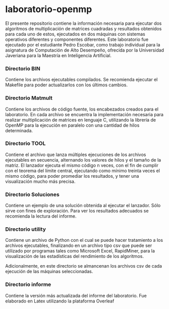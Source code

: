 # laboratorio-openmp

El presente repositorio contiene la información necesaria para ejecutar dos algoritmos de multiplicación de matrices cuadradas y resultados obtenidos para cada uno de estos, ejecutados en dos máquinas con sistemas operativos diferentes y componentes diferentes. Este laboratorio fue ejecutado por el estudiante Pedro Escobar, como trabajo individual para la asignatura de Computación de Alto Desempeño, ofrecida por la Universidad Javeriana para la Maestría en Inteligencia Artificial.

### Directorio BIN

Contiene los archivos ejecutables compilados. Se recomienda ejecutar el Makefile para poder actualizarlos con los últimos cambios.

### Directorio Matmult

Contiene los archivos de código fuente, los encabezados creados para el laboratorio. En cada archivo se encuentra la implementación necesaria para realizar multiplicación de matrices en lenguaje C, utilizando la librería de OpenMP para la ejecución en paralelo con una cantidad de hilos determinada.

### Directorio TOOL

Contiene el archivo que lanza múltiples ejecuciones de los archivos ejecutables en secuencia, alternando los valores de hilos y el tamaño de la matriz. El lanzador ejecuta el mismo código n veces, con el fin de cumplir con el teorema del límite central, ejecutando como mínimo treinta veces el mismo código, para poder promediar los resultados, y tener una visualización mucho más precisa.

### Directorio Soluciones

Contiene un ejemplo de una solución obtenida al ejecutar el lanzador. Sólo sirve con fines de exploración. Para ver los resultados adecuados se recomienda la lectura del informe.

### Directorio utility

Contiene un archivo de Python con el cual se puede hacer tratamiento a los archivos ejecutables, finalizando en un archivo tipo csv que puede ser utilizado por programas tales como Microsoft Excel, RapidMiner, para la visualización de las estadísticas del rendimiento de los algoritmos.

Adicionalmente, en este directorio se almancenan los archivos csv de cada ejecución de las máquinas seleccionadas.

### Directorio informe

Contiene la versión más actualizada del informe del laboratorio. Fue elaborado en Latex utilizando la plataforma Overleaf
